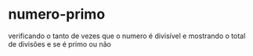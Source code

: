 # numero-primo
verificando o tanto de vezes que o numero é divisível e mostrando o total de divisões e se é primo ou não
